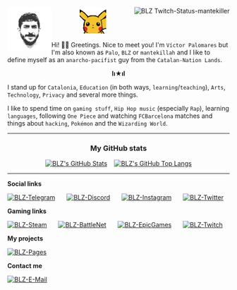<p align="right">
  <a href="https://twitch.tv/mantekiller" target="_blank"><img alt="BLZ Twitch-Status-mantekiller" src="https://img.shields.io/twitch/status/mantekiller?label=mantekiller&labelColor=161b22&logo=Twitch&logoColor=9146ff&color=6340a5&style=flat-square" height="20" align="right" /></a>
  <a href="https://github.com/mantekillah" target="_blank"><img width="100px" src="./img/palo.png" align="left" alt="BLZ Víctor-Palomares" /></a>
</p>
<p></p>
<p align="center"><a href="https://github.com/mantekillah" target="_blank"><img src="./img/pikachu_wave.gif" width="60" /></a></p>

Hi! 👋🏼 Greetings. Nice to meet you! I'm `Víctor Palomares` but I'm also known as `Palo`, `BLZ` or `mantekillah` and I like to define myself as an `anarcho-pacifist` guy from the `Catalan-Nation Lands`.

<p align="center"><b>lı★ıl</b></p>
  
I stand up for `Catalonia`, `Education` (in both ways, `learning`/`teaching`), `Arts`, `Technology`, `Privacy` and several more things.

I like to spend time on `gaming stuff`, `Hip Hop music` (especially `Rap`), learning `languages`, following `One Piece` and watching `FCBarcelona` matches and things about `hacking`, `Pokémon` and the `Wizarding World`.

---

<div align="center">
<h3>My GitHub stats</h3>

[![BLZ's GitHub Stats](https://github-readme-stats.vercel.app/api?username=mantekillah&hide=prs,contribs&include_all_commits=true&hide_border=false&show_icons=true&icon_color=5edf2b&bg_color=161b22&text_color=5edf2b&border_color=00ff00&cache_seconds=1800&title_color=c6538c&hide_title=true&disable_animations=boolean)](https://github.com/mantekillah#)
&nbsp;&nbsp;
[![BLZ's GitHub Top Langs](https://github-readme-stats.vercel.app/api/top-langs/?username=mantekillah&layout=compact&hide_border=false&langs_count=10&text_color=5edf2b&bg_color=161b22&border_color=00ff00&hide_title=true&disable_animations=boolean)](https://github.com/mantekillah#)
</div>

---

<b>Social links</b>

<a href="https://t.me/palo_senyirauxa" target="_blank"><img alt="BLZ-Telegram" src="https://img.shields.io/static/v1?label=&message=palo_senyirauxa&logo=Telegram&logoColor=26a5e4&color=161b22&style=flat-square" height="25" style="padding-right:10px;"/></a>
&nbsp;&nbsp;
<a href="https://github.com/mantekillah" target="_blank"><img alt="BLZ-Discord" src="https://img.shields.io/static/v1?label=&message=mantekillah%239946&logo=Discord&logoColor=5865f2&color=161b22&style=flat-square" height="25" style="padding-right:10px;"/></a>
&nbsp;&nbsp;
<a href="https://instagram.com/blz.reborn" target="_blank"><img alt="BLZ-Instagram" src="https://img.shields.io/static/v1?label=&message=blz.reborn&logo=Instagram&logoColor=d90479&color=161b22&style=flat-square" height="25" style="padding-right:10px;"/></a>
&nbsp;&nbsp;
<a href="https://twitter.com/intent/follow?original_referer=https%3A%2F%2Fgithub.com%2Fmantekillah&screen_name=aintyabro" target="_blank"><img alt="BLZ-Twitter" src="https://img.shields.io/static/v1?label=&message=aintyabro&logo=Twitter&logoColor=1a8cd8&color=161b22&style=flat-square" height="25" style="padding-right:10px;"/></a>

<b>Gaming links</b>

<a href="https://steamcommunity.com/id/mantekillah" target="_blank"><img alt="BLZ-Steam" src="https://img.shields.io/static/v1?label=&message=mantekillah&logo=Steam&logoColor=ffffff&color=161b22&style=flat-square" height="25" style="padding-right:10px;"/></a>
&nbsp;&nbsp;
<a href="https://github.com/mantekillah" target="_blank"><img alt="BLZ-BattleNet" src="https://img.shields.io/static/v1?label=&message=CatalanRage%232989&logo=BattleDotNet&logoColor=148eff&color=161b22&style=flat-square" height="25" style="padding-right:10px;"/></a>
&nbsp;&nbsp;
<a href="https://github.com/mantekillah" target="_blank"><img alt="BLZ-EpicGames" src="https://img.shields.io/static/v1?label=&message=mantekilleur&logo=EpicGames&logoColor=ffffff&color=161b22&style=flat-square" height="25" style="padding-right:10px;"/></a>
&nbsp;&nbsp;
<a href="https://twitch.tv/mantekiller" target="_blank"><img alt="BLZ-Twitch" src="https://img.shields.io/static/v1?label=&message=mantekiller&logo=Twitch&logoColor=9146ff&color=161b22&style=flat-square" height="25" style="padding-right:10px;"/></a>

<b>My projects</b>

<a href="https://mantekillah.github.io/palo" target="_blank"><img alt="BLZ-Pages" src="https://img.shields.io/static/v1?label=&message=mantekillah.github.io/palo&color=161b22&style=flat-square" height="25" style="padding-right:10px;"/></a>

<b>Contact me</b>

<a href="https://github.com/mantekillah" target="_blank"><img alt="BLZ-E-Mail" src="https://img.shields.io/static/v1?label=&message=victor.palomares%5B%40%5Dpm.me&logo=ProtonMail&logoColor=8b89cc&color=161b22&style=flat-square" height="25" style="padding-right:10px;"/></a>
